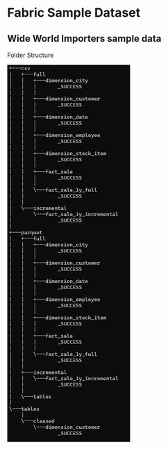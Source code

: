 # Fabric Sample Dataset

## Wide World Importers sample data

Folder Structure 

![wwi-sample-dateset folder structure](wwi-sample-dataset.png)
